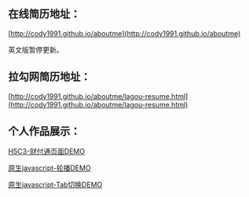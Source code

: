 在线简历地址：
------------------

[http://cody1991.github.io/aboutme](http://cody1991.github.io/aboutme)

英文版暂停更新。

拉勾网简历地址：
------------------
[http://cody1991.github.io/aboutme/lagou-resume.html](http://cody1991.github.io/aboutme/lagou-resume.html)
 
个人作品展示：
------------------
[H5C3-财付通页面DEMO](http://cody1991.github.io/aboutme/demo/)

[原生javascript-轮播DEMO](http://cody1991.github.io/aboutme/demo/carousel)

[原生javascript-Tab切换DEMO](http://cody1991.github.io/aboutme/demo/tab)